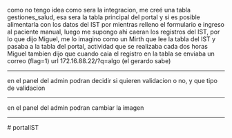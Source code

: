 como no tengo idea como sera la integracion, me creé una tabla gestiones_salud,
esa sera la tabla principal del portal y si es posible alimentarla con los datos del IST
por mientras relleno el formulario e ingreso al paciente manual, luego me supongo ahi caeran los registros del IST, por lo que dijo Miguel, me lo imagino como un Mirth que lee la tabla del IST y pasaba a la tabla del portal, actividad que se realizaba cada dos horas
Miguel tambien dijo que cuando caia el registro en la tabla se enviaba un correo (flag=1)
url 172.16.88.22/?q=algo (el gerardo sabe)
______________
en el panel del admin podran decidir si quieren validacion o no, y que tipo de validacion
______________
en el panel del admin podran cambiar la imagen
______________
#   p o r t a l I S T  
 